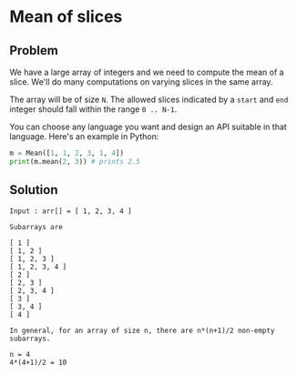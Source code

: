 # Mean of slices

## Problem

We have a large array of integers and we need to compute the mean
of a slice. We'll do many computations on varying slices in the
same array.

The array will be of size `N`. The allowed slices indicated by a
`start` and `end` integer should fall within the range `0 .. N-1`.

You can choose any language you want and design an API suitable in
that language. Here's an example in Python:

```python
m = Mean([1, 1, 2, 3, 1, 4])
print(m.mean(2, 3)) # prints 2.5
```

## Solution

```
Input : arr[] = [ 1, 2, 3, 4 ]

Subarrays are

[ 1 ]
[ 1, 2 ]
[ 1, 2, 3 ]
[ 1, 2, 3, 4 ]
[ 2 ]
[ 2, 3 ]
[ 2, 3, 4 ]
[ 3 ]
[ 3, 4 ]
[ 4 ]

In general, for an array of size n, there are n*(n+1)/2 non-empty subarrays.

n = 4
4*(4+1)/2 = 10
```